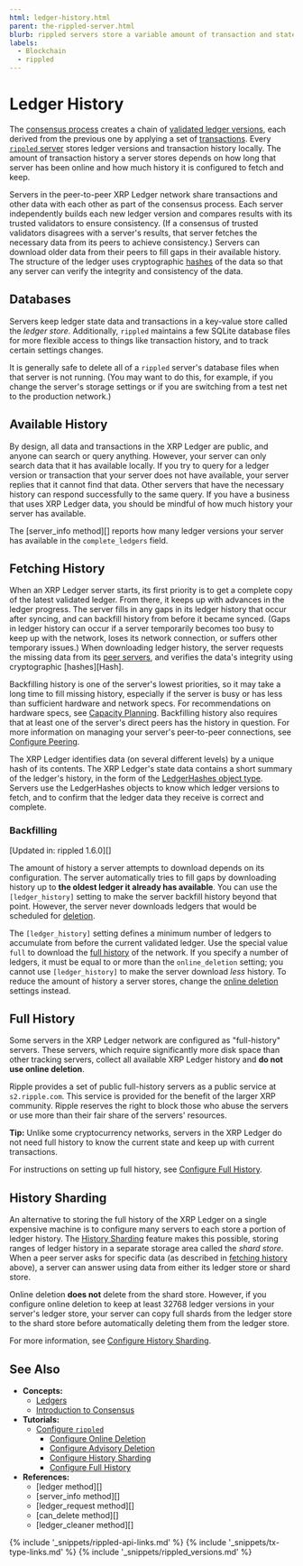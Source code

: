 ```yaml
---
html: ledger-history.html
parent: the-rippled-server.html
blurb: rippled servers store a variable amount of transaction and state history locally.
labels:
  - Blockchain
  - rippled
---
```

# Ledger History

The [consensus process](intro-to-consensus.html) creates a chain of [validated ledger versions](ledgers.html), each derived from the previous one by applying a set of [transactions](transaction-basics.html). Every [`rippled` server](the-rippled-server.html) stores ledger versions and transaction history locally. The amount of transaction history a server stores depends on how long that server has been online and how much history it is configured to fetch and keep.

Servers in the peer-to-peer XRP Ledger network share transactions and other data with each other as part of the consensus process. Each server independently builds each new ledger version and compares results with its trusted validators to ensure consistency. (If a consensus of trusted validators disagrees with a server's results, that server fetches the necessary data from its peers to achieve consistency.) Servers can download older data from their peers to fill gaps in their available history. The structure of the ledger uses cryptographic [hashes](basic-data-types.html#hashes) of the data so that any server can verify the integrity and consistency of the data.

## Databases

Servers keep ledger state data and transactions in a key-value store called the _ledger store_. Additionally, `rippled` maintains a few SQLite database files for more flexible access to things like transaction history, and to track certain settings changes.

It is generally safe to delete all of a `rippled` server's database files when that server is not running. (You may want to do this, for example, if you change the server's storage settings or if you are switching from a test net to the production network.)

## Available History

By design, all data and transactions in the XRP Ledger are public, and anyone can search or query anything. However, your server can only search data that it has available locally. If you try to query for a ledger version or transaction that your server does not have available, your server replies that it cannot find that data. Other servers that have the necessary history can respond successfully to the same query. If you have a business that uses XRP Ledger data, you should be mindful of how much history your server has available.

The [server_info method][] reports how many ledger versions your server has available in the `complete_ledgers` field.

## Fetching History

When an XRP Ledger server starts, its first priority is to get a complete copy of the latest validated ledger. From there, it keeps up with advances in the ledger progress. The server fills in any gaps in its ledger history that occur after syncing, and can backfill history from before it became synced. (Gaps in ledger history can occur if a server temporarily becomes too busy to keep up with the network, loses its network connection, or suffers other temporary issues.) When downloading ledger history, the server requests the missing data from its [peer servers](peer-protocol.html), and verifies the data's integrity using cryptographic [hashes][Hash].

Backfilling history is one of the server's lowest priorities, so it may take a long time to fill missing history, especially if the server is busy or has less than sufficient hardware and network specs. For recommendations on hardware specs, see [Capacity Planning](capacity-planning.html). Backfilling history also requires that at least one of the server's direct peers has the history in question. For more information on managing your server's peer-to-peer connections, see [Configure Peering](configure-peering.html).

The XRP Ledger identifies data (on several different levels) by a unique hash of its contents. The XRP Ledger's state data contains a short summary of the ledger's history, in the form of the [LedgerHashes object type](ledgerhashes.html). Servers use the LedgerHashes objects to know which ledger versions to fetch, and to confirm that the ledger data they receive is correct and complete.


<a id="with-advisory-deletion"></a><!-- old anchor to this area -->
### Backfilling
[Updated in: rippled 1.6.0][]

The amount of history a server attempts to download depends on its configuration. The server automatically tries to fill gaps by downloading history up to **the oldest ledger it already has available**. You can use the `[ledger_history]` setting to make the server backfill history beyond that point. However, the server never downloads ledgers that would be scheduled for [deletion](online-deletion.html).

The `[ledger_history]` setting defines a minimum number of ledgers to accumulate from before the current validated ledger. Use the special value `full` to download the [full history](#full-history) of the network. If you specify a number of ledgers, it must be equal to or more than the `online_deletion` setting; you cannot use `[ledger_history]` to make the server download _less_ history. To reduce the amount of history a server stores, change the [online deletion](online-deletion.html) settings instead. <!-- STYLE_OVERRIDE: a number of -->



## Full History

Some servers in the XRP Ledger network are configured as "full-history" servers. These servers, which require significantly more disk space than other tracking servers, collect all available XRP Ledger history and **do not use online deletion**.

Ripple provides a set of public full-history servers as a public service at `s2.ripple.com`. This service is provided for the benefit of the larger XRP community. Ripple reserves the right to block those who abuse the servers or use more than their fair share of the servers' resources.

**Tip:** Unlike some cryptocurrency networks, servers in the XRP Ledger do not need full history to know the current state and keep up with current transactions.

For instructions on setting up full history, see [Configure Full History](configure-full-history.html).

## History Sharding

An alternative to storing the full history of the XRP Ledger on a single expensive machine is to configure many servers to each store a portion of ledger history. The [History Sharding](history-sharding.html) feature makes this possible, storing ranges of ledger history in a separate storage area called the _shard store_. When a peer server asks for specific data (as described in [fetching history](#fetching-history) above), a server can answer using data from either its ledger store or shard store.

Online deletion **does not** delete from the shard store. However, if you configure online deletion to keep at least 32768 ledger versions in your server's ledger store, your server can copy full shards from the ledger store to the shard store before automatically deleting them from the ledger store.

For more information, see [Configure History Sharding](configure-history-sharding.html).


## See Also

- **Concepts:**
    - [Ledgers](ledgers.html)
    - [Introduction to Consensus](intro-to-consensus.html)
- **Tutorials:**
    - [Configure `rippled`](configure-rippled.html)
        - [Configure Online Deletion](configure-online-deletion.html)
        - [Configure Advisory Deletion](configure-advisory-deletion.html)
        - [Configure History Sharding](configure-history-sharding.html)
        - [Configure Full History](configure-full-history.html)
- **References:**
    - [ledger method][]
    - [server_info method][]
    - [ledger_request method][]
    - [can_delete method][]
    - [ledger_cleaner method][]

<!--{# common link defs #}-->
{% include '_snippets/rippled-api-links.md' %}
{% include '_snippets/tx-type-links.md' %}
{% include '_snippets/rippled_versions.md' %}

